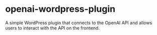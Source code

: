 # openai-wordpress-plugin
A simple WordPress plugin that connects to the OpenAI API and allows users to interact with the API on the frontend.
